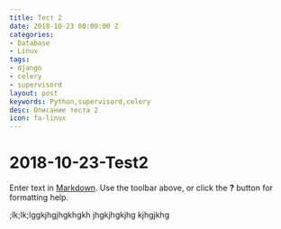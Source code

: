 ```yaml
---
title: Тест 2
date: 2018-10-23 00:00:00 Z
categories:
- Database
- Linux
tags:
- django
- celery
- supervisord
layout: post
keywords: Python,supervisord,celery
desc: Описание теста 2
icon: fa-linux
---
```


# 2018-10-23-Test2

Enter text in [Markdown](http://daringfireball.net/projects/markdown/). Use the toolbar above, or click the **?** button for formatting help.

;lk;lk;lggkjhgjhgkhgkh jhgkjhgkjhg kjhgjkhg


